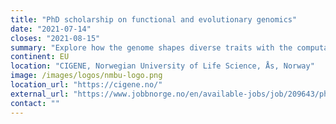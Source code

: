 ```yaml
---
title: "PhD scholarship on functional and evolutionary genomics"
date: "2021-07-14"
closes: "2021-08-15"
summary: "Explore how the genome shapes diverse traits with the computational analysis. Watch the [video about this position](https://www.youtube.com/watch?v=KNLIX3asTiE)."
continent: EU
location: "CIGENE, Norwegian University of Life Science, Ås, Norway"
image: /images/logos/nmbu-logo.png
location_url: "https://cigene.no/"
external_url: "https://www.jobbnorge.no/en/available-jobs/job/209643/phd-scholarship-on-functional-and-evolutionary-genomics"
contact: ""
---
```


